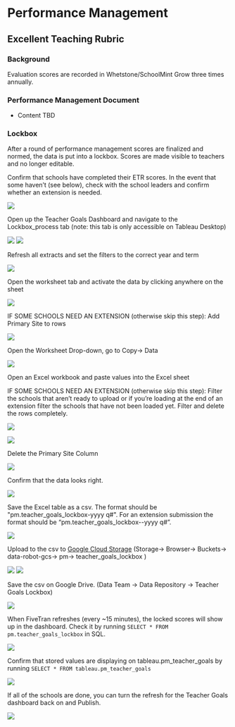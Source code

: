 
# Performance Management 

## Excellent Teaching Rubric

### Background
Evaluation scores are recorded in Whetstone/SchoolMint Grow three times annually. 

### Performance Management Document

* Content TBD

### Lockbox


After a round of performance management scores are finalized and normed, the data is put into a lockbox. Scores are made visible to teachers and no longer editable.


Confirm that schools have completed their ETR scores. In the event that some haven’t (see below), check with the school leaders and confirm whether an extension is needed.

![](images/lockbox_1.png)


Open up the Teacher Goals Dashboard and navigate to the Lockbox_process tab (note: this tab is only accessible on Tableau Desktop)

![](images/lockbox_2.png)
![](images/lockbox_3.png)


Refresh all extracts and set the filters to the correct year and term

![](images/lockbox_4.png)


Open the worksheet tab and activate the data by clicking anywhere on the sheet

![](images/lockbox_5.png)

IF SOME SCHOOLS NEED AN EXTENSION (otherwise skip this step): Add Primary Site to rows

![](images/lockbox_6.png)

Open the Worksheet Drop-down, go to Copy-> Data

![](images/lockbox_7.png)

Open an Excel workbook and paste values into the Excel sheet

IF SOME SCHOOLS NEED AN EXTENSION (otherwise skip this step): Filter the schools that aren’t ready to upload or if you’re loading at the end of an extension filter the schools that have not been loaded yet. Filter and delete the rows completely.

![](images/lockbox_8.png)

![](images/lockbox_9.png)

Delete the Primary Site Column

![](images/lockbox_10.png)

Confirm that the data looks right.

![](images/lockbox_11.png)

Save the Excel table as a csv. The format should be "pm.teacher_goals_lockbox-yyyy q#". For an extension submission the format should be “pm.teacher_goals_lockbox-<schools>-yyyy q#”.

![](images/lockbox_12.png)

Upload to the csv to [Google Cloud Storage](https://www.google.com/url?q=https://console.cloud.google.com/home/dashboard?project%3Dfivetran-167215%26pli%3D1&sa=D&source=editors&ust=1635860896326000&usg=AOvVaw2_54CQk74uZMV3nK-8hFpz) (Storage-> Browser-> Buckets-> data-robot-gcs-> pm-> teacher_goals_lockbox )

![](images/lockbox_13.png)
![](images/lockbox_14.png)

Save the csv on Google Drive. (Data Team -> Data Repository -> Teacher Goals Lockbox)

![](images/lockbox_15.png)

When FiveTran refreshes (every ~15 minutes), the locked scores will show up in the dashboard. Check it by running ```SELECT * FROM pm.teacher_goals_lockbox``` in SQL.

![](images/lockbox_16.png)
    
Confirm that stored values are displaying on tableau.pm_teacher_goals by running ```SELECT * FROM tableau.pm_teacher_goals```

![](images/lockbox_17.png)

If all of the schools are done, you can turn the refresh for the Teacher Goals dashboard back on and Publish.

![](images/lockbox_18.png)